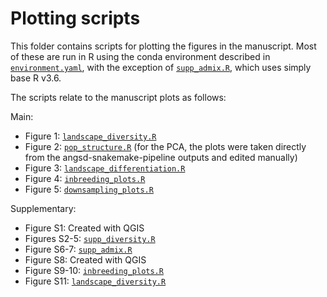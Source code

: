 # Plotting scripts

This folder contains scripts for plotting the figures in the manuscript. Most
of these are run in R using the conda environment described in [`environment.yaml`](environment.yaml),
with the exception of [`supp_admix.R`](supp_admix.R), which uses simply base R
v3.6.

The scripts relate to the manuscript plots as follows:

Main:

- Figure 1: [`landscape_diversity.R`](landscape_diversity.R)
- Figure 2: [`pop_structure.R`](pop_structure.R) (for the PCA, the plots were
  taken directly from the angsd-snakemake-pipeline outputs and edited manually)
- Figure 3: [`landscape_differentiation.R`](landscape_differentiation.R)
- Figure 4: [`inbreeding_plots.R`](inbreeding_plots.R)
- Figure 5: [`downsampling_plots.R`](downsampling_plots.R)

Supplementary:

- Figure S1: Created with QGIS
- Figures S2-5: [`supp_diversity.R`](supp_diversity.R)
- Figure S6-7: [`supp_admix.R`](supp_admix.R)
- Figure S8: Created with QGIS
- Figure S9-10: [`inbreeding_plots.R`](inbreeding_plots.R)
- Figure S11: [`landscape_diversity.R`](landscape_diversity.R)
